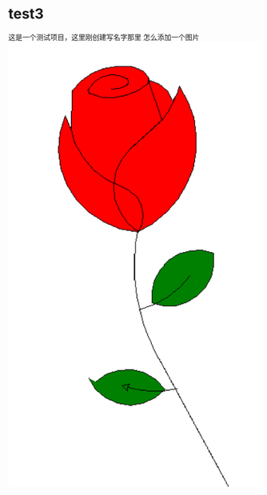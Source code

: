 # test3
这是一个测试项目，这里刚创建写名字那里
怎么添加一个图片
![这里是一个图片](https://github.com/AiYangjun/test3/blob/main/5.png)
